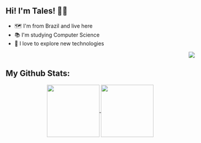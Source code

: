 ## Hi! I'm Tales! 👋🏼

*  🗺 I'm from Brazil and live here<br>
*  📚 I'm studying Computer Science<br>
*  🚀 I love to explore new technologies
<p align="right">
<img src="https://komarev.com/ghpvc/?username=talesricr&style=plastic&label=Views"><img>
</p>

## My Github Stats:
<div align="center">
<a href="https://github.com/talesricr">
  <img align="center" height="140em" src="https://github-readme-stats.vercel.app/api/top-langs/?username=talesricr&layout=compact&theme=radical""/>
</a>
<a href="https://github.com/talesricr">
  <img align="center" height="140em" src="https://github-readme-stats.vercel.app/api?username=talesricr&show_icons=true&theme=radical&count_private=true&hide=issues,stars&include_all_commits=true"/>
</a></div>

